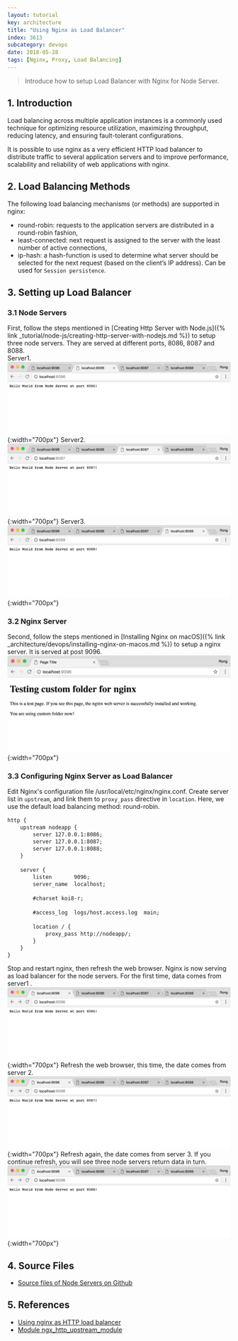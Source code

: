 ```yaml
---
layout: tutorial
key: architecture
title: "Using Nginx as Load Balancer"
index: 3613
subcategory: devops
date: 2018-05-28
tags: [Nginx, Proxy, Load Balancing]
---
```


> Introduce how to setup Load Balancer with Nginx for Node Server.

## 1. Introduction
Load balancing across multiple application instances is a commonly used technique for optimizing resource utilization, maximizing throughput, reducing latency, and ensuring fault-tolerant configurations.

It is possible to use nginx as a very efficient HTTP load balancer to distribute traffic to several application servers and to improve performance, scalability and reliability of web applications with nginx.

## 2. Load Balancing Methods
The following load balancing mechanisms (or methods) are supported in nginx:
* round-robin: requests to the application servers are distributed in a round-robin fashion,
* least-connected: next request is assigned to the server with the least number of active connections,
* ip-hash: a hash-function is used to determine what server should be selected for the next request (based on the client’s IP address). Can be used for `Session persistence`.

## 3. Setting up Load Balancer
### 3.1 Node Servers
First, follow the steps mentioned in [Creating Http Server with Node.js]({% link _tutorial/node-js/creating-http-server-with-nodejs.md %}) to setup three node servers. They are served at different ports, 8086, 8087 and 8088.  
Server1.
![image](/assets/images/architecture/3613/nodeserver1.png){:width="700px"}
Server2.
![image](/assets/images/architecture/3613/nodeserver2.png){:width="700px"}
Server3.
![image](/assets/images/architecture/3613/nodeserver3.png){:width="700px"}
### 3.2 Nginx Server
Second, follow the steps mentioned in [Installing Nginx on macOS]({% link _architecture/devops/installing-nginx-on-macos.md %}) to setup a nginx server. It is served at post 9096.
![image](/assets/images/architecture/3613/nginxserver.png){:width="700px"}  
### 3.3 Configuring Nginx Server as Load Balancer
Edit Nginx's configuration file /usr/local/etc/nginx/nginx.conf. Create server list in `upstream`, and link them to `proxy_pass` directive in `location`. Here, we use the default load balancing method: round-robin.
```raw
http {
    upstream nodeapp {
        server 127.0.0.1:8086;
        server 127.0.0.1:8087;
        server 127.0.0.1:8088;
    }

    server {
        listen       9096;
        server_name  localhost;

        #charset koi8-r;

        #access_log  logs/host.access.log  main;

        location / {
            proxy_pass http://nodeapp/;
        }
    }
}
```
Stop and restart nginx, then refresh the web browser. Nginx is now serving as load balancer for the node servers. For the first time, data comes from server1 .
![image](/assets/images/architecture/3613/balancer1.png){:width="700px"}
Refresh the web browser, this time, the date comes from server 2.
![image](/assets/images/architecture/3613/balancer2.png){:width="700px"}
Refresh again, the date comes from server 3. If you continue refresh, you will see three node servers return data in turn.
![image](/assets/images/architecture/3613/balancer3.png){:width="700px"}

## 4. Source Files
* [Source files of Node Servers on Github](https://github.com/jojozhuang/Tutorials/tree/master/NginxLoadBalancer)

## 5. References
* [Using nginx as HTTP load balancer](http://nginx.org/en/docs/http/load_balancing.html)
* [Module ngx_http_upstream_module](http://nginx.org/en/docs/http/ngx_http_upstream_module.html)
